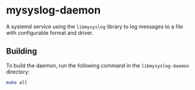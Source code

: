 # mysyslog-daemon

A systemd service using the `libmysyslog` library to log messages to a file with configurable format and driver.

## Building

To build the daemon, run the following command in the `libmysyslog-daemon` directory:

```bash
make all

